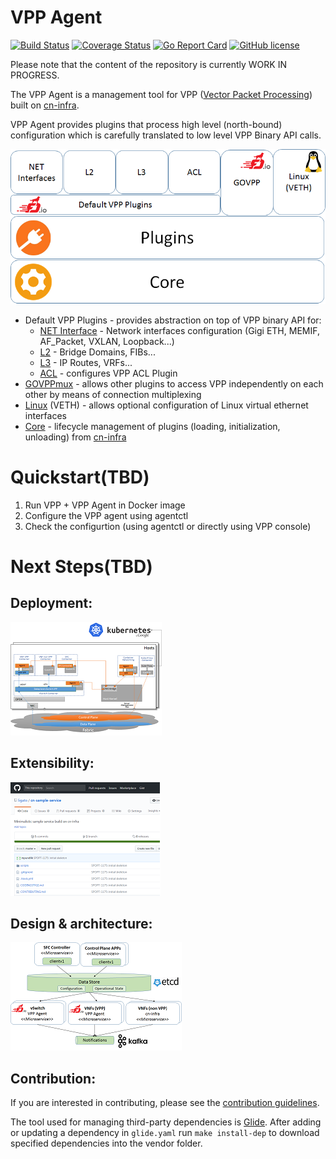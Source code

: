 # VPP Agent

[![Build Status](https://travis-ci.org/ligato/vpp-agent.svg?branch=master)](https://travis-ci.org/ligato/vpp-agent)
[![Coverage Status](https://coveralls.io/repos/github/ligato/vpp-agent/badge.svg?branch=master)](https://coveralls.io/github/ligato/vpp-agent?branch=master)
[![Go Report Card](https://goreportcard.com/badge/github.com/ligato/vpp-agent)](https://goreportcard.com/report/github.com/ligato/vpp-agent)
[![GitHub license](https://img.shields.io/badge/license-Apache%20license%202.0-blue.svg)](https://github.com/ligato/vpp-agent/blob/master/LICENSE)

Please note that the content of the repository is currently WORK IN PROGRESS.

The VPP Agent is a management tool for VPP ([Vector Packet Processing](https://fd.io/)) 
built on [cn-infra](https://github.com/ligato/cn-infra).

VPP Agent provides plugins that process high level (north-bound) configuration which 
is carefully translated to low level VPP Binary API calls.

![vpp agent plugins](docs/imgs/vpp_agent_plugins.png "VPP Agent Plugins on top of cn-infra")
 
* Default VPP Plugins - provides abstraction on top of VPP binary API for:
  * [NET Interface](defaultplugins/ifplugin) - Network interfaces configuration (Gigi ETH, MEMIF, AF_Packet, VXLAN, Loopback...)
  * [L2](defaultplugins/l2plugin) - Bridge Domains, FIBs...
  * [L3](defaultplugins/l3plugin) - IP Routes, VRFs...
  * [ACL](defaultplugins/aclplugin) - configures VPP ACL Plugin
* [GOVPPmux](govppmux) - allows other plugins to access VPP independently on each other by means of connection multiplexing
* [Linux](linuxplugin) (VETH) - allows optional configuration of Linux virtual ethernet interfaces
* [Core](https://github.com/ligato/cn-infra/core) - lifecycle management of plugins (loading, initialization, unloading) from [cn-infra](https://github.com/ligato/cn-infra)

# Quickstart(TBD)
1. Run VPP + VPP Agent in Docker image
2. Configure the VPP agent using agentctl
3. Check the configurtion (using agentctl or directly using VPP console)

# Next Steps(TBD)
## Deployment:
[![K8s integration](docs/imgs/k8s_deployment_thumb.png "VPP Agent - K8s integration")](docs/Deployment.md)

## Extensibility:
![VPP Agent Extensibility](docs/imgs/extensibility_thumb.png)

## Design & architecture:
[![VPP agent 10.000 feet](docs/imgs/vpp_agent_10K_feet_thumb.png "VPP Agent - 10.000 feet view on the architecture")](docs/Design.md)

## Contribution:
If you are interested in contributing, please see the [contribution guidelines](CONTRIBUTING.md).

The tool used for managing third-party dependencies is [Glide](https://github.com/Masterminds/glide). After adding or updating
a dependency in `glide.yaml` run `make install-dep` to download specified dependencies into the vendor folder. 
